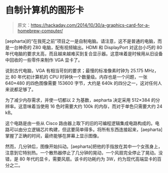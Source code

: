 # 自制计算机的图形卡

> 原文：<https://hackaday.com/2014/10/30/a-graphics-card-for-a-homebrew-computer/>

[aepharta]的“在我死之前”项目之一是自制电脑。请注意，这不是普通的电脑，而是一台神奇的 Z80 电脑，配有视频输出。HDMI 和 DisplayPort 对这台小巧的 80 年代电脑的要求太高，而且越来越难买到复合显示器。这意味着是时候用从旧设备中回收的一些零件来制作 VGA 显卡了。

说到古代电脑，VGA 有相当苛刻的要求；最慢的标准像素时钟为 25.175 MHz，比 80 年代初计算机的 CPU 时钟快一个数量级。内存也是一个问题，一张 640×480 的四色图像需要 153600 字节，大约是 640k 的四分之一，这对任何人来说都足够了。

为了减少内存需求，并使一切都以 2 为基数，aepharta 决定采用 512×384 的分辨率。这意味着当使用 16 色时需要大约 100k 的内存，而对于单色只需要大约 24 kB。

这个电路是由一些从 Cisco 路由器上取下的旧的可编程逻辑集成电路构成的。电路可以由分立逻辑芯片构建，但这要简单得多。将所有东西连接起来，[aepharta]掌握了正确的时间，最终能够在屏幕上显示图像。

然而，几分钟后，图像开始抖动。[aepharta]把他的手指放在其中一个女孩身上，注意到它特别热。一个散热器停止了几分钟的晃动，一个风扇完全停止了晃动。没错，是 80 年代的显卡，需要风扇。该卡的功耗约为 3W，约为现代高端显卡的百分之二。